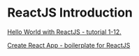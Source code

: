 # ReactJS Introduction
[Hello World with ReactJS - tutorial 1-12.](https://reactjs.org/docs/hello-world.html)

[Create React App - boilerplate for ReactJS](https://github.com/facebook/create-react-app)